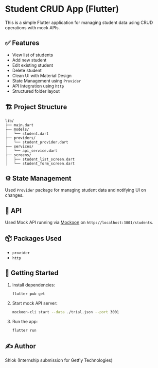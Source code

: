 # Student CRUD App (Flutter)

This is a simple Flutter application for managing student data using CRUD operations with mock APIs.

## ✅ Features
- View list of students
- Add new student
- Edit existing student
- Delete student
- Clean UI with Material Design
- State Management using `Provider`
- API Integration using `http`
- Structured folder layout

## 🏗️ Project Structure

```
lib/
├── main.dart
├── models/
│   └── student.dart
├── providers/
│   └── student_provider.dart
├── services/
│   └── api_service.dart
├── screens/
│   ├── student_list_screen.dart
│   └── student_form_screen.dart
```

## ⚙️ State Management
Used `Provider` package for managing student data and notifying UI on changes.

## 📡 API
Used Mock API running via [Mockoon](https://mockoon.com/) on `http://localhost:3001/students`.

## 📦 Packages Used
- `provider`
- `http`

## 🚀 Getting Started

1. Install dependencies:
   ```bash
   flutter pub get
   ```

2. Start mock API server:
   ```bash
   mockoon-cli start --data ./trial.json --port 3001
   ```

3. Run the app:
   ```bash
   flutter run
   ```

## ✍️ Author
Shlok (Internship submission for Getfly Technologies)

